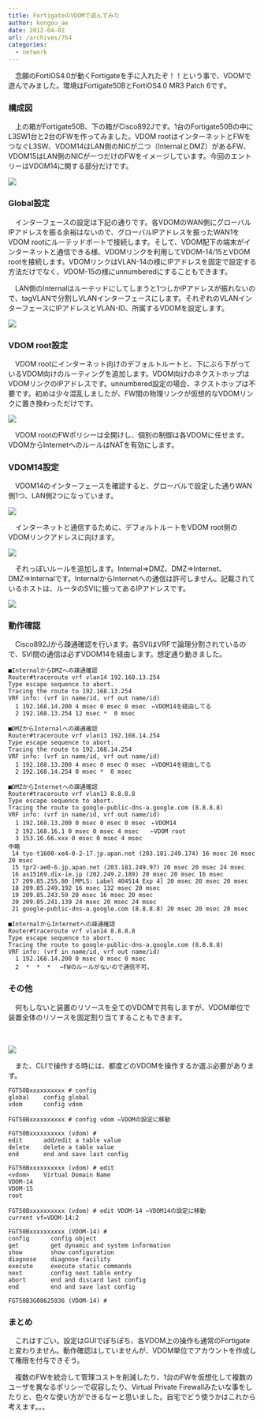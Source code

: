 ```yaml
---
title: FortigateのVDOMで遊んでみた
author: kongou_ae
date: 2012-04-02
url: /archives/754
categories:
  - network
---
```

　念願のFortiOS4.0が動くFortigateを手に入れたぞ！！という事で、VDOMで遊んでみました。環境はFortigate50BとFortiOS4.0 MR3 Patch 6です。

### 構成図

　上の箱がFortigate50B、下の箱がCisco892Jです。1台のFortigate50Bの中にL3SW1台と2台のFWを作ってみました。VDOM rootはインターネットとFWをつなぐL3SW、VDOM14はLAN側のNICが二つ（InternalとDMZ）があるFW、VDOM15はLAN側のNICが一つだけのFWをイメージしています。今回のエントリーはVDOM14に関する部分だけです。

![][1]

### Global設定

　インターフェースの設定は下記の通りです。各VDOMのWAN側にグローバルIPアドレスを振る余裕はないので、グローバルIPアドレスを振ったWAN1をVDOM rootにルーテッドポートで接続します。そして、VDOM配下の端末がインターネットと通信できる様、VDOMリンクを利用してVDOM-14/15とVDOM rootを接続します。VDOMリンクはVLAN-14の様にIPアドレスを固定で設定する方法だけでなく、VDOM-15の様にunnumberedにすることもできます。

　LAN側のInternalはルーテッドにしてしまうと1つしかIPアドレスが振れないので、tagVLANで分割しVLANインターフェースにします。それぞれのVLANインターフェースにIPアドレスとVLAN-ID、所属するVDOMを設定します。

![][2]

### VDOM root設定

　VDOM rootにインターネット向けのデフォルトルートと、下にぶら下がっているVDOM向けのルーティングを追加します。VDOM向けのネクストホップはVDOMリンクのIPアドレスです。unnumbered設定の場合、ネクストホップは不要です。初めは少々混乱しましたが、FW間の物理リンクが仮想的なVDOMリンクに置き換わっただけです。

![][3]

　VDOM rootのFWポリシーは全開けし、個別の制御は各VDOMに任せます。VDOMからInternetへのルールはNATを有効にします。

### VDOM14設定

　VDOM14のインターフェースを確認すると、グローバルで設定した通りWAN側1つ、LAN側2つになっています。
  
![][4]

　インターネットと通信するために、デフォルトルートをVDOM root側のVDOMリンクアドレスに向けます。

![][5]

　それっぽいルールを追加します。Internal⇒DMZ、DMZ⇒Internet、DMZ⇒Internalです。InternalからInternetへの通信は許可しません。記載されているホストは、ルータのSVIに振ってあるIPアドレスです。

![][6]

### 動作確認

　Cisco892Jから疎通確認を行います。各SVIはVRFで論理分割されているので、SVI間の通信は必ずVDOM14を経由します。想定通り動きました。

<pre><code>■InternalからDMZへの疎通確認
Router#traceroute vrf vlan14 192.168.13.254
Type escape sequence to abort.
Tracing the route to 192.168.13.254
VRF info: (vrf in name/id, vrf out name/id)
  1 192.168.14.200 4 msec 0 msec 0 msec　←VDOM14を経由してる
  2 192.168.13.254 12 msec *  0 msec

■DMZからInternalへの疎通確認
Router#traceroute vrf vlan13 192.168.14.254
Type escape sequence to abort.
Tracing the route to 192.168.14.254
VRF info: (vrf in name/id, vrf out name/id)
  1 192.168.13.200 4 msec 0 msec 0 msec　←VDOM14を経由してる
  2 192.168.14.254 0 msec *  0 msec

■DMZからInternetへの疎通確認
Router#traceroute vrf vlan13 8.8.8.8       
Type escape sequence to abort.
Tracing the route to google-public-dns-a.google.com (8.8.8.8)
VRF info: (vrf in name/id, vrf out name/id)
  1 192.168.13.200 0 msec 0 msec 0 msec　←VDOM14
  2 192.168.16.1 0 msec 0 msec 4 msec　　←VDOM root
  3 153.16.66.xxx 0 msec 0 msec 4 msec
中略
 14 tyo-t1600-xe4-0-2-17.jp.apan.net (203.181.249.174) 16 msec 20 msec 20 msec
 15 tpr2-ae0-6.jp.apan.net (203.181.249.97) 20 msec 20 msec 24 msec
 16 as15169.dix-ie.jp (202.249.2.189) 20 msec 20 msec 16 msec
 17 209.85.255.80 [MPLS: Label 404514 Exp 4] 20 msec 20 msec 20 msec
 18 209.85.249.192 16 msec 132 msec 20 msec
 19 209.85.243.59 20 msec 16 msec 20 msec
 20 209.85.241.139 24 msec 20 msec 24 msec
 21 google-public-dns-a.google.com (8.8.8.8) 20 msec 20 msec 20 msec

■InternalからInternetへの疎通確認
Router#traceroute vrf vlan14 8.8.8.8
Type escape sequence to abort.
Tracing the route to google-public-dns-a.google.com (8.8.8.8)
VRF info: (vrf in name/id, vrf out name/id)
  1 192.168.14.200 0 msec 0 msec 0 msec
  2  *  *  * 　←FWのルールがないので通信不可。
</code></pre>

### その他

　何もしないと装置のリソースを全てのVDOMで共有しますが、VDOM単位で装置全体のリソースを固定割り当てすることもできます。

　
  
![][7]

　また、CLIで操作する時には、都度どのVDOMを操作するか選ぶ必要があります。

<pre><code>FGT50Bxxxxxxxxxx # config 
global    config global
vdom      config vdom
 
FGT50Bxxxxxxxxxx # config vdom ←VDOMの設定に移動

FGT50Bxxxxxxxxxx (vdom) # 
edit      add/edit a table value
delete    delete a table value
end       end and save last config
 
FGT50Bxxxxxxxxxx (vdom) # edit 
&lt;vdom&gt;    Virtual Domain Name
VDOM-14
VDOM-15
root

FGT50Bxxxxxxxxxx (vdom) # edit VDOM-14 ←VDOM14の設定に移動                                                               
current vf=VDOM-14:2

FGT50Bxxxxxxxxxx (VDOM-14) # 
config      config object
get         get dynamic and system information
show        show configuration
diagnose    diagnose facility
execute     execute static commands
next        config next table entry
abort       end and discard last config
end         end and save last config
 
FGT50B3G08625936 (VDOM-14) # 
</code></pre>

### まとめ

　これはすごい。設定はGUIでぽちぽち、各VDOM上の操作も通常のFortigateと変わりません。動作確認はしていませんが、VDOM単位でアカウントを作成して権限を付与できそう。

　複数のFWを統合して管理コストを削減したり、1台のFWを仮想化して複数のユーザを異なるポリシーで収容したり、Virtual Private Firewallみたいな事をしたりと、色々な使い方ができるなーと思いました。自宅でどう使うかはこれから考えます。。。

 [1]: http://aimless.jp/blog/images/vdom-topo.png
 [2]: http://aimless.jp/blog/images/vdom-global-interface.png
 [3]: http://aimless.jp/blog/images/vdom-root-routing.png
 [4]: http://aimless.jp/blog/images/vdom-vdom14-interface.png
 [5]: http://aimless.jp/blog/images/vdom-vdom14-routing.png
 [6]: http://aimless.jp/blog/images/vdom-vdom14-policy.png
 [7]: http://aimless.jp/blog/images/vdom-resouce.png